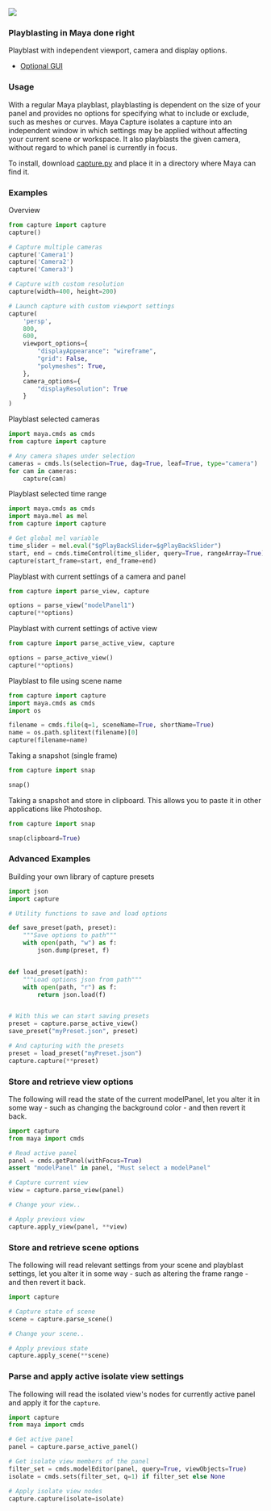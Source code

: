![](https://cloud.githubusercontent.com/assets/2152766/13301028/d98a75b0-db3a-11e5-8c07-cad3e0382f96.gif)

### Playblasting in Maya done right

Playblast with independent viewport, camera and display options.

- [Optional GUI](https://github.com/BigRoy/maya-capture-gui)

[issues]: https://github.com/mottosso/maya-capture/issues

[wiki]: https://github.com/mottosso/maya-capture/wiki

### Usage

With a regular Maya playblast, playblasting is dependent on
the size of your panel and provides no options for specifying
what to include or exclude, such as meshes or curves. Maya
Capture isolates a capture into an independent window in which
settings may be applied without affecting your current scene or
workspace. It also playblasts the given camera, without regard
to which panel is currently in focus.

To install, download [capture.py][] and place it in a directory where Maya can find it.

[capture.py]: https://raw.githubusercontent.com/mottosso/maya-capture/master/capture.py

### Examples

Overview

```python
from capture import capture
capture()

# Capture multiple cameras
capture('Camera1')
capture('Camera2')
capture('Camera3')

# Capture with custom resolution
capture(width=400, height=200)

# Launch capture with custom viewport settings
capture(
    'persp',
    800,
    600,
    viewport_options={
        "displayAppearance": "wireframe",
        "grid": False,
        "polymeshes": True,
    },
    camera_options={
        "displayResolution": True
    }
)
```

Playblast selected cameras

```python
import maya.cmds as cmds
from capture import capture

# Any camera shapes under selection
cameras = cmds.ls(selection=True, dag=True, leaf=True, type="camera")
for cam in cameras:
    capture(cam)
```

Playblast selected time range

```python
import maya.cmds as cmds
import maya.mel as mel
from capture import capture

# Get global mel variable
time_slider = mel.eval("$gPlayBackSlider=$gPlayBackSlider")
start, end = cmds.timeControl(time_slider, query=True, rangeArray=True)
capture(start_frame=start, end_frame=end)
```

Playblast with current settings of a camera and panel

```python
from capture import parse_view, capture

options = parse_view("modelPanel1")
capture(**options)
```

Playblast with current settings of active view

```python
from capture import parse_active_view, capture

options = parse_active_view()
capture(**options)
```

Playblast to file using scene name

```python
from capture import capture
import maya.cmds as cmds
import os

filename = cmds.file(q=1, sceneName=True, shortName=True)
name = os.path.splitext(filename)[0]
capture(filename=name)
```

Taking a snapshot (single frame)

```python
from capture import snap

snap()
```

Taking a snapshot and store in clipboard. This allows you to paste it in other applications like Photoshop.

```python
from capture import snap

snap(clipboard=True)
```

### Advanced Examples

Building your own library of capture presets

```python
import json
import capture

# Utility functions to save and load options

def save_preset(path, preset):
    """Save options to path"""
    with open(path, "w") as f:
        json.dump(preset, f)


def load_preset(path):
    """Load options json from path"""
    with open(path, "r") as f:    
        return json.load(f)


# With this we can start saving presets
preset = capture.parse_active_view()
save_preset("myPreset.json", preset)

# And capturing with the presets
preset = load_preset("myPreset.json")
capture.capture(**preset)
```

### Store and retrieve view options

The following will read the state of the current modelPanel,
let you alter it in some way - such as changing the background
color - and then revert it back.

```python
import capture
from maya import cmds

# Read active panel
panel = cmds.getPanel(withFocus=True)
assert "modelPanel" in panel, "Must select a modelPanel"

# Capture current view
view = capture.parse_view(panel)

# Change your view..

# Apply previous view
capture.apply_view(panel, **view)
```

### Store and retrieve scene options

The following will read relevant settings from your
scene and playblast settings, let you alter it in some way -
such as altering the frame range - and then revert it back.

```python
import capture

# Capture state of scene
scene = capture.parse_scene()

# Change your scene..

# Apply previous state
capture.apply_scene(**scene)
```

### Parse and apply active isolate view settings

The following will read the isolated view's nodes for currently
active panel and apply it for the `capture`.

```python
import capture
from maya import cmds

# Get active panel
panel = capture.parse_active_panel()

# Get isolate view members of the panel
filter_set = cmds.modelEditor(panel, query=True, viewObjects=True)
isolate = cmds.sets(filter_set, q=1) if filter_set else None

# Apply isolate view nodes
capture.capture(isolate=isolate)
```
